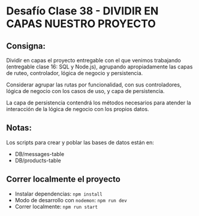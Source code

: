 # Desafío Clase 38 - DIVIDIR EN CAPAS NUESTRO PROYECTO

## Consigna:

Dividir en capas el proyecto entregable con el que venimos trabajando (entregable clase 16: SQL y Node.js), agrupando apropiadamente las capas de ruteo, controlador, lógica de negocio y persistencia.

Considerar agrupar las rutas por funcionalidad, con sus controladores, lógica de negocio con los casos de uso, y capa de persistencia.

La capa de persistencia contendrá los métodos necesarios para atender la interacción de la lógica de negocio con los propios datos.

## Notas:

Los scripts para crear y poblar las bases de datos están en:

- DB/messages-table
- DB/products-table

## Correr localmente el proyecto

- Instalar dependencias: `npm install`
- Modo de desarrollo con `nodemon`: `npm run dev`
- Correr localmente: `npm run start`
